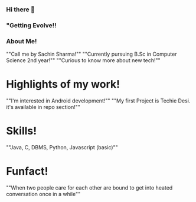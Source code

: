 ### Hi there 👋
### "Getting Evolve!!
### About Me!
""Call me by Sachin Sharma!""
""Currently pursuing B.Sc in Computer Science 2nd year!""
""Curious to know more about new tech!""


# Highlights of my work!
""I'm interested in Android development!""
""My first Project is Techie Desi. it's available in repo section!""

# Skills!
""Java, C, DBMS, Python, Javascript (basic)""

# Funfact!
""When two people care for each other are bound to get into heated conversation once in a while""


<!--
**Maverick-01/Maverick-01** is a ✨ _special_ ✨ repository because its `README.md` (this file) appears on your GitHub profile.

Here are some ideas to get you started:

- 🔭 I’m currently working on ...
- 🌱 I’m currently learning ...
- 👯 I’m looking to collaborate on ...
- 🤔 I’m looking for help with ...
- 💬 Ask me about ...
- 📫 How to reach me: ...
- 😄 Pronouns: ...
- ⚡ Fun fact: ...
-->
